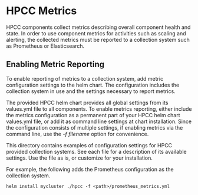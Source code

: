 # HPCC Metrics
HPCC components collect metrics describing overall component health and state. In order to use component metrics for
activities such as scaling and alerting, the collected metrics must be reported to a collection system such as
Prometheus or Elasticsearch.

## Enabling Metric Reporting
To enable reporting of metrics to a collection system, add metric configuration settings to the helm chart. The
configuration includes the collection system in use and the settings necessary to report metrics.

The provided HPCC helm chart provides all global settings from its values.yml file to all components. To enable
metrics reporting, either include the metrics configuration as a permanent part of your HPCC helm chart values.yml
file, or add it as command line settings at chart installation. Since the configuration consists of multiple settings,
if enabling metrics via the command line, use the _-f filename_ option for convenience.

This directory contains examples of configuration settings for HPCC provided collection systems. See each file for
a description of its available settings. Use the file as is, or customize for your installation.

For example, the following adds the Prometheus configuration as the collection system.

```code
helm install mycluster ./hpcc -f <path>/prometheus_metrics.yml
```

